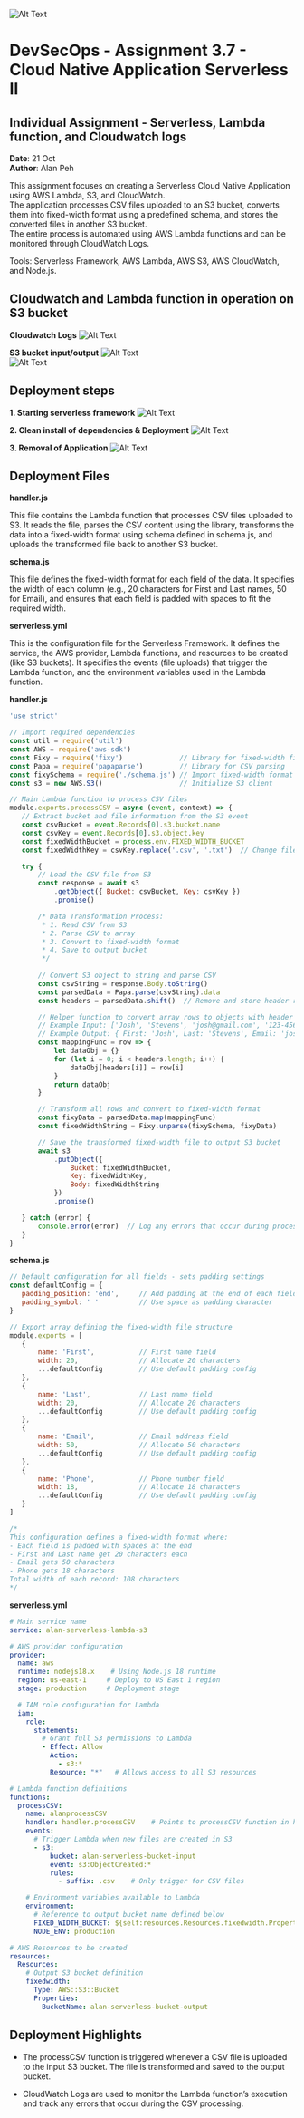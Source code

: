 ![Alt Text](https://github.com/lann87/cloud_infra_eng_ntu_coursework_alanp/blob/main/.misc/ntu_logo.png)  

# DevSecOps - Assignment 3.7 - Cloud Native Application Serverless II

## Individual Assignment - Serverless, Lambda function, and Cloudwatch logs

**Date**: 21 Oct  
**Author**: Alan Peh  

This assignment focuses on creating a Serverless Cloud Native Application using AWS Lambda, S3, and CloudWatch.  
The application processes CSV files uploaded to an S3 bucket, converts them into fixed-width format using a predefined schema, and stores the converted files in another S3 bucket.  
The entire process is automated using AWS Lambda functions and can be monitored through CloudWatch Logs.  

Tools: Serverless Framework, AWS Lambda, AWS S3, AWS CloudWatch, and Node.js.  

## Cloudwatch and Lambda function in operation on S3 bucket

**Cloudwatch Logs**
![Alt Text](https://github.com/lann87/Cloud-native-application-II-lambda/blob/main/resource/as3-7-serverless-cloudwatch-logs.png)

**S3 bucket input/output**
![Alt Text](https://github.com/lann87/Cloud-native-application-II-lambda/blob/main/resource/as3-7-serverless-bucket-input.png)  
![Alt Text](https://github.com/lann87/Cloud-native-application-II-lambda/blob/main/resource/as3-7-serverless-bucket-output.png)

## Deployment steps

**1. Starting serverless framework**
![Alt Text](https://github.com/lann87/Cloud-native-application-II-lambda/blob/main/resource/as3-7-serverless-cli-start.png)

**2. Clean install of dependencies & Deployment**
![Alt Text](https://github.com/lann87/Cloud-native-application-II-lambda/blob/main/resource/as3-7-serverless-cli-ci-deploy.png)

**3. Removal of Application**
![Alt Text](https://github.com/lann87/Cloud-native-application-II-lambda/blob/main/resource/as3-7-serverless-cli-remove.png)

## Deployment Files

**handler.js**  

This file contains the Lambda function that processes CSV files uploaded to S3. It reads the file, parses the CSV content using the library, transforms the data into a fixed-width format using schema defined in schema.js, and uploads the transformed file back to another S3 bucket.  

**schema.js**  

This file defines the fixed-width format for each field of the data. It specifies the width of each column (e.g., 20 characters for First and Last names, 50 for Email), and ensures that each field is padded with spaces to fit the required width.  

**serverless.yml**  

This is the configuration file for the Serverless Framework. It defines the service, the AWS provider, Lambda functions, and resources to be created (like S3 buckets). It specifies the events (file uploads) that trigger the Lambda function, and the environment variables used in the Lambda function.  

**handler.js**  

```js
'use strict'

// Import required dependencies
const util = require('util')
const AWS = require('aws-sdk')
const Fixy = require('fixy')              // Library for fixed-width file handling
const Papa = require('papaparse')         // Library for CSV parsing
const fixySchema = require('./schema.js') // Import fixed-width format schema
const s3 = new AWS.S3()                   // Initialize S3 client

// Main Lambda function to process CSV files
module.exports.processCSV = async (event, context) => {
   // Extract bucket and file information from the S3 event
   const csvBucket = event.Records[0].s3.bucket.name
   const csvKey = event.Records[0].s3.object.key
   const fixedWidthBucket = process.env.FIXED_WIDTH_BUCKET
   const fixedWidthKey = csvKey.replace('.csv', '.txt')  // Change file extension for output

   try {
       // Load the CSV file from S3
       const response = await s3
           .getObject({ Bucket: csvBucket, Key: csvKey })
           .promise()

       /* Data Transformation Process:
        * 1. Read CSV from S3
        * 2. Parse CSV to array
        * 3. Convert to fixed-width format
        * 4. Save to output bucket
        */
       
       // Convert S3 object to string and parse CSV
       const csvString = response.Body.toString()
       const parsedData = Papa.parse(csvString).data
       const headers = parsedData.shift()  // Remove and store header row

       // Helper function to convert array rows to objects with header keys
       // Example Input: ['Josh', 'Stevens', 'josh@gmail.com', '123-456-7890']
       // Example Output: { First: 'Josh', Last: 'Stevens', Email: 'josh@gmail.com', Phone: '123-456-7890' }
       const mappingFunc = row => {
           let dataObj = {}
           for (let i = 0; i < headers.length; i++) {
               dataObj[headers[i]] = row[i]
           }
           return dataObj
       }

       // Transform all rows and convert to fixed-width format
       const fixyData = parsedData.map(mappingFunc)
       const fixedWidthString = Fixy.unparse(fixySchema, fixyData)

       // Save the transformed fixed-width file to output S3 bucket
       await s3
           .putObject({
               Bucket: fixedWidthBucket,
               Key: fixedWidthKey,
               Body: fixedWidthString
           })
           .promise()

   } catch (error) {
       console.error(error)  // Log any errors that occur during processing
   }
}
```

**schema.js**  

```js
// Default configuration for all fields - sets padding settings
const defaultConfig = {
   padding_position: 'end',     // Add padding at the end of each field
   padding_symbol: ' '          // Use space as padding character
}

// Export array defining the fixed-width file structure
module.exports = [
   {
       name: 'First',           // First name field
       width: 20,               // Allocate 20 characters
       ...defaultConfig         // Use default padding config
   },
   {
       name: 'Last',            // Last name field
       width: 20,               // Allocate 20 characters  
       ...defaultConfig         // Use default padding config
   },
   {
       name: 'Email',           // Email address field
       width: 50,               // Allocate 50 characters
       ...defaultConfig         // Use default padding config
   },
   {
       name: 'Phone',           // Phone number field
       width: 18,               // Allocate 18 characters
       ...defaultConfig         // Use default padding config
   }
]

/* 
This configuration defines a fixed-width format where:
- Each field is padded with spaces at the end
- First and Last name get 20 characters each
- Email gets 50 characters
- Phone gets 18 characters
Total width of each record: 108 characters
*/
```

**serverless.yml**  

```yml
# Main service name
service: alan-serverless-lambda-s3

# AWS provider configuration
provider:
  name: aws
  runtime: nodejs18.x    # Using Node.js 18 runtime
  region: us-east-1     # Deploy to US East 1 region
  stage: production     # Deployment stage

  # IAM role configuration for Lambda
  iam:
    role:
      statements:
        # Grant full S3 permissions to Lambda
        - Effect: Allow
          Action:
            - s3:*
          Resource: "*"   # Allows access to all S3 resources

# Lambda function definitions
functions:
  processCSV:
    name: alanprocessCSV
    handler: handler.processCSV    # Points to processCSV function in handler.js
    events:
      # Trigger Lambda when new files are created in S3
      - s3:
          bucket: alan-serverless-bucket-input
          event: s3:ObjectCreated:*
          rules:
            - suffix: .csv    # Only trigger for CSV files

    # Environment variables available to Lambda
    environment:
      # Reference to output bucket name defined below
      FIXED_WIDTH_BUCKET: ${self:resources.Resources.fixedwidth.Properties.BucketName}
      NODE_ENV: production

# AWS Resources to be created
resources:
  Resources:
    # Output S3 bucket definition
    fixedwidth:
      Type: AWS::S3::Bucket
      Properties:
        BucketName: alan-serverless-bucket-output
```

## Deployment Highlights

- The processCSV function is triggered whenever a CSV file is uploaded to the input S3 bucket. The file is transformed and saved to the output bucket.  

- CloudWatch Logs are used to monitor the Lambda function’s execution and track any errors that occur during the CSV processing.  
